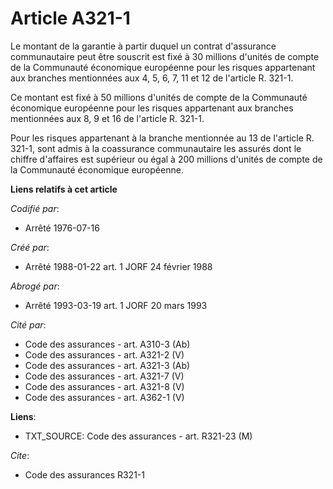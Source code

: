 # Article A321-1

Le montant de la garantie à partir duquel un contrat d'assurance communautaire peut être souscrit est fixé à 30 millions
d'unités de compte de la Communauté économique européenne pour les risques appartenant aux branches mentionnées aux 4, 5, 6,
7, 11 et 12 de l'article R. 321-1.

Ce montant est fixé à 50 millions d'unités de compte de la Communauté économique européenne pour les risques appartenant aux
branches mentionnées aux 8, 9 et 16 de l'article R. 321-1.

Pour les risques appartenant à la branche mentionnée au 13 de l'article R. 321-1, sont admis à la coassurance communautaire
les assurés dont le chiffre d'affaires est supérieur ou égal à 200 millions d'unités de compte de la Communauté économique
européenne.

**Liens relatifs à cet article**

_Codifié par_:

  - Arrêté 1976-07-16

_Créé par_:

  - Arrêté 1988-01-22 art. 1 JORF 24 février 1988

_Abrogé par_:

  - Arrêté 1993-03-19 art. 1 JORF 20 mars 1993

_Cité par_:

  - Code des assurances - art. A310-3 (Ab)
  - Code des assurances - art. A321-2 (V)
  - Code des assurances - art. A321-3 (Ab)
  - Code des assurances - art. A321-7 (V)
  - Code des assurances - art. A321-8 (V)
  - Code des assurances - art. A362-1 (V)

**Liens**:

  - TXT_SOURCE: Code des assurances - art. R321-23 (M)

_Cite_:

  - Code des assurances R321-1
